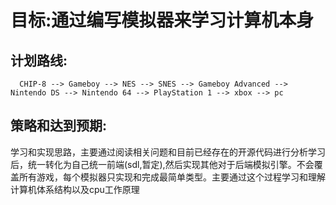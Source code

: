 # 目标:通过编写模拟器来学习计算机本身
## 计划路线:
```
  CHIP-8 --> Gameboy --> NES --> SNES --> Gameboy Advanced --> Nintendo DS --> Nintendo 64 --> PlayStation 1 --> xbox --> pc 
```
## 策略和达到预期:
学习和实现思路，主要通过阅读相关问题和目前已经存在的开源代码进行分析学习后，统一转化为自己统一前端(sdl,暂定),然后实现其他对于后端模拟引擎。不会覆盖所有游戏，每个模拟器只实现和完成最简单类型。主要通过这个过程学习和理解计算机体系结构以及cpu工作原理